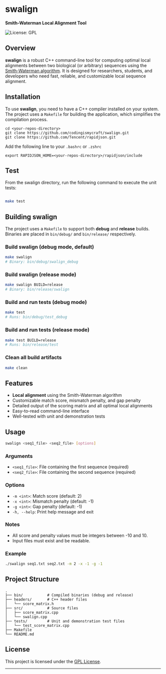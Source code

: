 # swalign

**Smith-Waterman Local Alignment Tool**

![License: GPL](https://img.shields.io/badge/License-GPL-blue.svg)

## Overview

**swalign** is a robust C++ command-line tool for computing optimal local alignments between two biological (or arbitrary) sequences using the [Smith-Waterman algorithm](https://en.wikipedia.org/wiki/Smith%E2%80%93Waterman_algorithm). It is designed for researchers, students, and developers who need fast, reliable, and customizable local sequence alignment.


## Installation

To use **swalign**, you need to have a C++ compiler installed on your system.
The project uses a `Makefile` for building the application, which simplifies
the compilation process.

```
cd <your-repos-directory>
git clone https://github.com/codingismycraft/swalign.git
git clone https://github.com/Tencent/rapidjson.git
```

Add the following line to your `.bashrc` or `.zshrc`

```
export RAPIDJSON_HOME=<your-repos-directory>/rapidjson/include
```

## Test

From the swalign directory, run the following command to execute the unit tests:

```sh

make test
```

## Building swalign

The project uses a `Makefile` to support both **debug** and **release** builds. Binaries are placed in `bin/debug/` and `bin/release/` respectively.

### Build swalign (debug mode, default)

```sh
make swalign
# Binary: bin/debug/swalign_debug
```

### Build swalign (release mode)

```sh
make swalign BUILD=release
# Binary: bin/release/swalign
```

### Build and run tests (debug mode)

```sh
make test
# Runs: bin/debug/test_debug
```

### Build and run tests (release mode)

```sh
make test BUILD=release
# Runs: bin/release/test
```

### Clean all build artifacts

```sh
make clean
```

## Features

- **Local alignment** using the Smith-Waterman algorithm
- Customizable match score, mismatch penalty, and gap penalty
- Detailed output of the scoring matrix and all optimal local alignments
- Easy-to-read command-line interface
- Well-tested with unit and demonstration tests

## Usage

```sh
swalign <seq1_file> <seq2_file> [options]
```

### Arguments

- `<seq1_file>`: File containing the first sequence (required)
- `<seq2_file>`: File containing the second sequence (required)

### Options

- `-m <int>`: Match score (default: 2)
- `-x <int>`: Mismatch penalty (default: -1)
- `-g <int>`: Gap penalty (default: -1)
- `-h, --help`: Print help message and exit

### Notes

- All score and penalty values must be integers between -10 and 10.
- Input files must exist and be readable.

### Example

```sh
./swalign seq1.txt seq2.txt -m 2 -x -1 -g -1
```


## Project Structure

```
.
├── bin/           # Compiled binaries (debug and release)
├── headers/       # C++ header files
│   └── score_matrix.h
├── src/           # Source files
│   ├── score_matrix.cpp
│   └── swalign.cpp
├── tests/         # Unit and demonstration test files
│   └── test_score_matrix.cpp
├── Makefile
└── README.md
```

## License

This project is licensed under the [GPL License](LICENSE).

---


